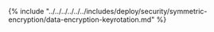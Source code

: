 {% include "../../../../../../includes/deploy/security/symmetric-encryption/data-encryption-keyrotation.md" %}
